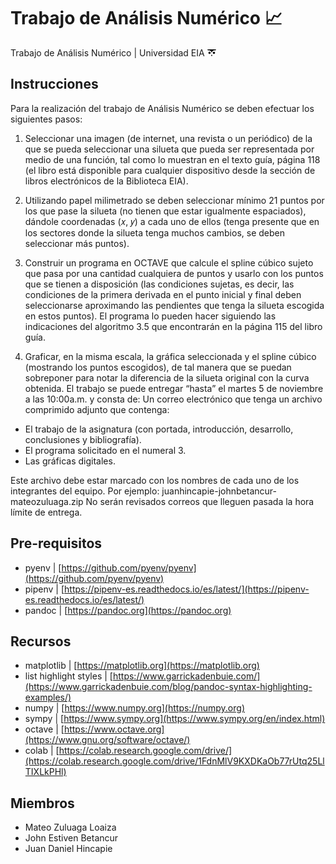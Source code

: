 # Trabajo de Análisis Numérico :chart_with_upwards_trend:
Trabajo de Análisis Numérico | Universidad EIA ![logo eia](https://github.com/EIA-University/LogosEIA/blob/master/assets/png/logo-eia-icon.png?raw=true)

## Instrucciones
Para la realización del trabajo de Análisis Numérico se deben efectuar los siguientes pasos:

1. Seleccionar una imagen (de internet, una revista o un periódico) de la que se pueda seleccionar una silueta que pueda ser representada por medio de una función, tal como lo muestran en el texto guía, página 118 (el libro está disponible para cualquier dispositivo desde la sección de libros electrónicos de la Biblioteca EIA).

2. Utilizando papel milimetrado se deben seleccionar mínimo 21 puntos por los que pase la silueta (no tienen que estar igualmente espaciados), dándole coordenadas (𝑥, 𝑦) a cada uno de ellos (tenga presente que en los sectores donde la silueta tenga muchos cambios, se deben seleccionar más puntos).

3. Construir un programa en OCTAVE que calcule el spline cúbico sujeto que pasa por una cantidad cualquiera de puntos y usarlo con los puntos que se tienen a disposición (las condiciones sujetas, es decir, las condiciones de la primera derivada en el punto inicial y final deben seleccionarse aproximando las pendientes que tenga la silueta escogida en estos puntos). El programa lo pueden hacer siguiendo las indicaciones del algoritmo 3.5 que encontrarán en la página 115 del libro guía.

4. Graficar, en la misma escala, la gráfica seleccionada y el spline cúbico (mostrando los puntos escogidos), de tal manera que se puedan sobreponer para notar la diferencia de la silueta original con la curva obtenida.
El trabajo se puede entregar “hasta” el martes 5 de noviembre a las 10:00a.m. y consta de: Un correo electrónico que tenga un archivo comprimido adjunto que contenga:

  * El trabajo de la asignatura (con portada, introducción, desarrollo, conclusiones y bibliografía).
  * El programa solicitado en el numeral 3.
  * Las gráficas digitales.
  
  
Este archivo debe estar marcado con los nombres de cada uno de los integrantes del equipo. Por ejemplo: juanhincapie-johnbetancur-mateozuluaga.zip
No serán revisados correos que lleguen pasada la hora límite de entrega.


## Pre-requisitos
* pyenv | [https://github.com/pyenv/pyenv](https://github.com/pyenv/pyenv)
* pipenv | [https://pipenv-es.readthedocs.io/es/latest/](https://pipenv-es.readthedocs.io/es/latest/)
* pandoc | [https://pandoc.org](https://pandoc.org)

## Recursos
* matplotlib | [https://matplotlib.org](https://matplotlib.org)
* list highlight styles | [https://www.garrickadenbuie.com/](https://www.garrickadenbuie.com/blog/pandoc-syntax-highlighting-examples/)
* numpy | [https://www.numpy.org](https://numpy.org)
* sympy | [https://www.sympy.org](https://www.sympy.org/en/index.html)
* octave | [https://www.octave.org](https://www.gnu.org/software/octave/)
* colab | [https://colab.research.google.com/drive/](https://colab.research.google.com/drive/1FdnMlV9KXDKaOb77rUtq25LlTIXLkPHl)

## Miembros
* Mateo Zuluaga Loaiza
* John Estiven Betancur
* Juan Daniel Hincapie


